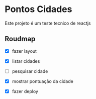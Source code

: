 # Pontos Cidades

Este projeto é um teste tecnico de reactjs

## Roudmap

- [x] fazer layout

- [x] listar cidades

- [ ] pesquisar cidade

- [x] mostrar pontuação da cidade

- [x] fazer deploy

